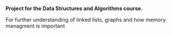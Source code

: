 **Project for the Data Structures and Algorithms course.**

For further understanding of linked lists, graphs and how memory managment is important
